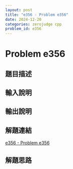 ```yaml
---
layout: post
title: "e356 - Problem e356"
date: 2024-12-20
categories: zerojudge cpp
problem_id: e356
---
```


# Problem e356

## 題目描述



## 輸入說明



## 輸出說明



## 解題連結

[e356 - Problem e356](https://zerojudge.tw/ShowProblem?problemid=e356)

## 解題思路

